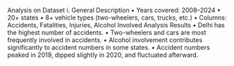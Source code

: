 Analysis on Dataset
i. General Description
•	Years covered: 2008–2024
•	20+ states
•	8+ vehicle types (two-wheelers, cars, trucks, etc.)
•	Columns: Accidents, Fatalities, Injuries, Alcohol Involved
 Analysis Results
•	Delhi has the highest number of accidents.
•	Two-wheelers and cars are most frequently involved in accidents.
•	Alcohol involvement contributes significantly to accident numbers in some states.
•	Accident numbers peaked in 2019, dipped slightly in 2020, and fluctuated afterward.


 




